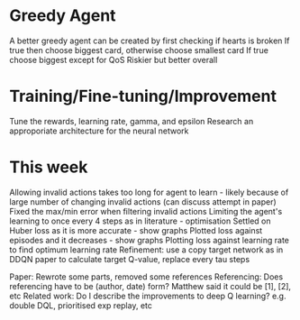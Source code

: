 # Greedy Agent

A better greedy agent can be created by first checking if hearts is broken
If true then choose biggest card, otherwise choose smallest card
If true choose biggest except for QoS
Riskier but better overall

# Training/Fine-tuning/Improvement

Tune the rewards, learning rate, gamma, and epsilon
Research an approporiate architecture for the neural network

# This week

Allowing invalid actions takes too long for agent to learn - likely because of large number of changing invalid actions (can discuss attempt in paper)
Fixed the max/min error when filtering invalid actions
Limiting the agent's learning to once every 4 steps as in literature - optimisation
Settled on Huber loss as it is more accurate - show graphs
Plotted loss against episodes and it decreases - show graphs
Plotting loss against learning rate to find optimum learning rate
Refinement: use a copy target network as in DDQN paper to calculate target Q-value, replace every tau steps

Paper: Rewrote some parts, removed some references
Referencing: Does referencing have to be (author, date) form? Matthew said it could be [1], [2], etc
Related work: Do I describe the improvements to deep Q learning? e.g. double DQL, prioritised exp replay, etc
